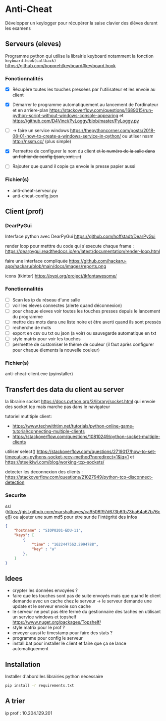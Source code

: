 # Anti-Cheat

Développer un keylogger pour récupérer la saise clavier des élèves durant les examens

## Serveurs (eleves)

Programme python qui utilise la librairie keyboard notamment la fonction `keyboard.hook(callback)`  https://github.com/boppreh/keyboard#keyboard.hook

### Fonctionnalités

- [x] Récupère toutes les touches pressées par l'utilisateur et les envoie au client

- [x] Démarrer le programme automatiquement au lancement de l'ordinateur et en arrière-plan https://stackoverflow.com/questions/1689015/run-python-script-without-windows-console-appearing et https://github.com/D4Vinci/PyLoggy/blob/master/PyLoggy.py

- [ ] -> faire un service windows https://thepythoncorner.com/posts/2018-08-01-how-to-create-a-windows-service-in-python/ ou utliser nssm http://nssm.cc/ (plus simple)

- [x] Permettre de configurer le nom du client ~~et le numéro de la salle dans un fichier de config (json, xml, ...)~~

- [ ] Rajouter que quand il copie ça envoie le presse papier aussi

### Fichier(s)

- anti-cheat-serveur.py
- anti-cheat-config.json  

## Client (prof)

### DearPyGui

Interface python avec DearPyGui https://github.com/hoffstadt/DearPyGui

render loop pour metttre du code qui s'execute chaque frame : https://dearpygui.readthedocs.io/en/latest/documentation/render-loop.html

faire une interface compliquée https://github.com/hackaru-app/hackaru/blob/main/docs/images/reports.png

icons (tkinter) https://pypi.org/project/tkfontawesome/

### Fonctionnalités

- [ ] Scan les ip du réseau d'une salle 
- [ ] voir les eleves connectes (alerte quand déconnexion)
- [ ] pour chaque eleves voir toutes les touches presses depuis le lancement du programme
- [ ] mettre des mots dans une liste noire et être averti quand ils sont pressés
- [ ] recherche de mots
- [ ] export en csv ou txt ou json (a voir) ou sauvegarde automatique en txt
- [ ] style matrix pour voir les touches
- [ ] permettre de customiser le thème de couleur (il faut après configurer pour chaque élements la nouvelle couleur)

### Fichier(s)

anti-cheat-client.exe (pyinstaller)

## Transfert des data du client au server

la librairie socket https://docs.python.org/3/library/socket.html qui envoie des socket tcp mais marche pas dans le navigateur

tutoriel mutltiple client:
- https://www.techwithtim.net/tutorials/python-online-game-tutorial/connecting-multiple-clients
- https://stackoverflow.com/questions/10810249/python-socket-multiple-clients

utiliser select() https://stackoverflow.com/questions/2719017/how-to-set-timeout-on-pythons-socket-recv-method?noredirect=1&lq=1 et https://steelkiwi.com/blog/working-tcp-sockets/ 

detecter les deconnexion des clients : https://stackoverflow.com/questions/21027949/python-tcp-disconnect-detection

### Securite

ssl (https://gist.github.com/marshalhayes/ca9508f97d673b6fb73ba64a67b76ce8) ou ajouter une sum md5 pour etre sur de l'intégrité des infos

```json
{
    "hostname" : "SIOP0201-EDU-11",
    "keys": [
        {
            "time" : "1622447562.2994788",
            "key" : "a"
        },
    ]
}
```

## Idees

- crypter les données envoyées ?
- faire que les touches sont pas de suite envoyés mais que quand le client demande avec un cache chez le serveur -> le serveur demande une update et le serveur envoie son cache
- le serveur ne peut pas être fermé du gestionnaire des taches en utilisant un service windows et topshelf https://www.nuget.org/packages/Topshelf/
- style matrix pour le prof ?
- envoyer aussi le timestamp pour faire des stats ?
- programme pour config le serveur
- install.bat pour installer le client et faire que ça se lance automatiquement


## Installation

Installer d'abord les librairies python nécessaire

```sh
pip install -r requirements.txt
```

## A trier

ip prof : 10.204.129.201
